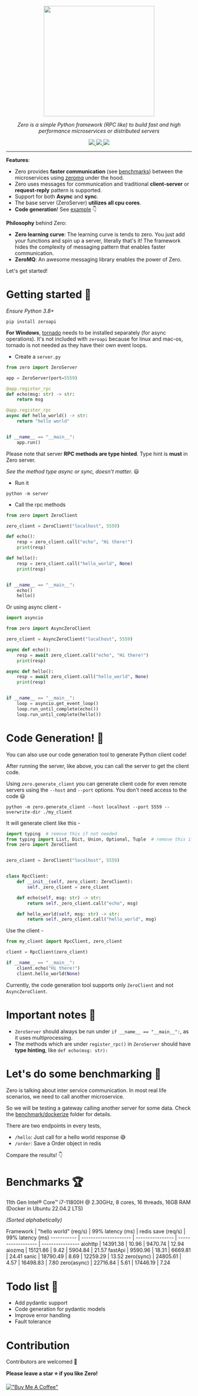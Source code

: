 <p align="center">
    <img height="300px" src="https://ananto30.github.io/i/1200xCL_TP.png" />
</p>
<p align="center">
    <em>Zero is a simple Python framework (RPC like) to build fast and high performance microservices or distributed servers</em>
</p>
<p align="center">
    <a href="https://codecov.io/gh/Ananto30/zero" target="_blank">
        <img src="https://codecov.io/gh/Ananto30/zero/branch/main/graph/badge.svg?token=k0aA0G6NLs" />
    </a>
    <a href="https://pypi.org/project/zeroapi/" target="_blank">
        <img src="https://img.shields.io/pypi/v/zeroapi" />
    </a>
    <a href="https://codeclimate.com/github/Ananto30/zero/maintainability" target="_blank">
        <img src="https://api.codeclimate.com/v1/badges/4f2fd83bee97326699bc/maintainability" />
    </a>
</p>
<hr>

**Features**:

*   Zero provides **faster communication** (see [benchmarks](https://github.com/Ananto30/zero#benchmarks-)) between the microservices using [zeromq](https://zeromq.org/) under the hood.
*   Zero uses messages for communication and traditional **client-server** or **request-reply** pattern is supported.
*   Support for both **Async** and **sync**.
*   The base server (ZeroServer) **utilizes all cpu cores**.
*   **Code generation**! See [example](https://github.com/Ananto30/zero#code-generation-) 👇

**Philosophy** behind Zero:

*   **Zero learning curve**: The learning curve is tends to zero. You just add your functions and spin up a server, literally that's it! The framework hides the complexity of messaging pattern that enables faster communication.
*   **ZeroMQ**: An awesome messaging library enables the power of Zero.

Let's get started!

# Getting started 🚀

*Ensure Python 3.8+*

    pip install zeroapi

**For Windows**, [tornado](https://pypi.org/project/tornado/) needs to be installed separately (for async operations). It's not included with `zeroapi` because for linux and mac-os, tornado is not needed as they have their own event loops.

*   Create a `server.py`

```python
from zero import ZeroServer

app = ZeroServer(port=5559)

@app.register_rpc
def echo(msg: str) -> str:
    return msg

@app.register_rpc
async def hello_world() -> str:
    return "hello world"


if __name__ == "__main__":
    app.run()
```

Please note that server **RPC methods are type hinted**. Type hint is **must** in Zero server.

*See the method type async or sync, doesn't matter.* 😃

*   Run it

<!---->

    python -m server

*   Call the rpc methods

```python
from zero import ZeroClient

zero_client = ZeroClient("localhost", 5559)

def echo():
    resp = zero_client.call("echo", "Hi there!")
    print(resp)

def hello():
    resp = zero_client.call("hello_world", None)
    print(resp)


if __name__ == "__main__":
    echo()
    hello()
```

Or using async client -

```python
import asyncio

from zero import AsyncZeroClient

zero_client = AsyncZeroClient("localhost", 5559)

async def echo():
    resp = await zero_client.call("echo", "Hi there!")
    print(resp)

async def hello():
    resp = await zero_client.call("hello_world", None)
    print(resp)


if __name__ == "__main__":
    loop = asyncio.get_event_loop()
    loop.run_until_complete(echo())
    loop.run_until_complete(hello())
```

# Code Generation! 🙌

You can also use our code generation tool to generate Python client code!

After running the server, like above, you can call the server to get the client code.

Using `zero.generate_client` you can generate client code for even remote servers using the `--host` and `--port` options. You don't need access to the code 😃

```shell
python -m zero.generate_client --host localhost --port 5559 --overwrite-dir ./my_client
```

It will generate client like this -

```python
import typing  # remove this if not needed
from typing import List, Dict, Union, Optional, Tuple  # remove this if not needed
from zero import ZeroClient


zero_client = ZeroClient("localhost", 5559)


class RpcClient:
    def __init__(self, zero_client: ZeroClient):
        self._zero_client = zero_client

    def echo(self, msg: str) -> str:
        return self._zero_client.call("echo", msg)

    def hello_world(self, msg: str) -> str:
        return self._zero_client.call("hello_world", msg)
```

Use the client -

```python
from my_client import RpcClient, zero_client

client = RpcClient(zero_client)

if __name__ == "__main__":
    client.echo("Hi there!")
    client.hello_world(None)
```

Currently, the code generation tool supports only `ZeroClient` and not `AsyncZeroClient`.

# Important notes 📝

*   `ZeroServer` should always be run under `if __name__ == "__main__":`, as it uses multiprocessing.
*   The methods which are under `register_rpc()` in `ZeroServer` should have **type hinting**, like `def echo(msg: str):`

# Let's do some benchmarking 🤘

Zero is talking about inter service communication. In most real life scenarios, we need to call another microservice.

So we will be testing a gateway calling another server for some data. Check the [benchmark/dockerize](https://github.com/Ananto30/zero/tree/main/benchmarks/dockerize) folder for details.

There are two endpoints in every tests,

*   `/hello`: Just call for a hello world response 😅
*   `/order`: Save a Order object in redis

Compare the results! 👇

# Benchmarks 🏆

11th Gen Intel® Core™ i7-11800H @ 2.30GHz, 8 cores, 16 threads, 16GB RAM (Docker in Ubuntu 22.04.2 LTS)

*(Sorted alphabetically)*

Framework   | "hello world" (req/s) | 99% latency (ms) | redis save (req/s) | 99% latency (ms)
\----------- | --------------------- | ---------------- | ------------------ | ----------------
aiohttp     | 14391.38              | 10.96            | 9470.74            | 12.94
aiozmq      | 15121.86              | 9.42             | 5904.84            | 21.57
fastApi     | 9590.96               | 18.31            | 6669.81            | 24.41
sanic       | 18790.49              | 8.69             | 12259.29           | 13.52
zero(sync)  | 24805.61              | 4.57             | 16498.83           | 7.80
zero(async) | 22716.84              | 5.61             | 17446.19           | 7.24

# Todo list 📃

*   Add pydantic support
*   Code generation for pydantic models
*   Improve error handling
*   Fault tolerance

# Contribution

Contributors are welcomed 🙏

**Please leave a star ⭐ if you like Zero!**

[!["Buy Me A Coffee"](https://www.buymeacoffee.com/assets/img/custom_images/orange_img.png)](https://www.buymeacoffee.com/ananto30)
